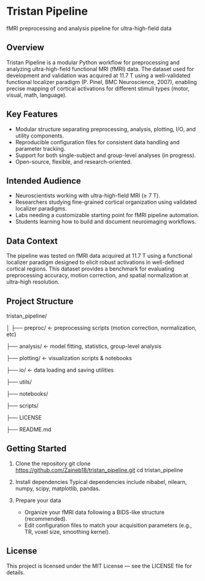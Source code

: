 Tristan Pipeline
================
fMRI preprocessing and analysis pipeline for ultra-high-field data

Overview
--------
Tristan Pipeline is a modular Python workflow for preprocessing and analyzing ultra-high-field functional MRI (fMRI) data.
The dataset used for development and validation was acquired at 11.7 T using a well-validated functional localizer paradigm (P. Pinel, BMC Neuroscience, 2007), enabling precise mapping of cortical activations for different stimuli types (motor, visual, math, language).

Key Features
------------
- Modular structure separating preprocessing, analysis, plotting, I/O, and utility components.
- Reproducible configuration files for consistent data handling and parameter tracking.
- Support for both single-subject and group-level analyses (in progress).
- Open-source, flexible, and research-oriented.

Intended Audience
-----------------
- Neuroscientists working with ultra-high-field MRI (≥ 7 T).
- Researchers studying fine-grained cortical organization using validated localizer paradigms.
- Labs needing a customizable starting point for fMRI pipeline automation.
- Students learning how to build and document neuroimaging workflows.

Data Context
------------
The pipeline was tested on fMRI data acquired at 11.7 T using a functional localizer paradigm designed to elicit robust activations in well-defined cortical regions.
This dataset provides a benchmark for evaluating preprocessing accuracy, motion correction, and spatial normalization at ultra-high resolution.

Project Structure
-----------------
tristan_pipeline/

│
├── preproc/       ← preprocessing scripts (motion correction, normalization, etc)

├── analysis/      ← model fitting, statistics, group-level analysis

├── plotting/      ← visualization scripts & notebooks

├── io/            ← data loading and saving utilities

├── utils/  

├── notebooks/   

├── scripts/    

├── LICENSE

├── README.md


Getting Started
---------------
1. Clone the repository
   git clone https://github.com/Zaineb18/tristan_pipeline.git
   cd tristan_pipeline

2. Install dependencies
    Typical dependencies include nibabel, nilearn, numpy, scipy, matplotlib, pandas.

3. Prepare your data
   - Organize your fMRI data following a BIDS-like structure (recommended).
   - Edit configuration files to match your acquisition parameters (e.g., TR, voxel size, smoothing kernel).

License
-------
This project is licensed under the MIT License — see the LICENSE file for details.